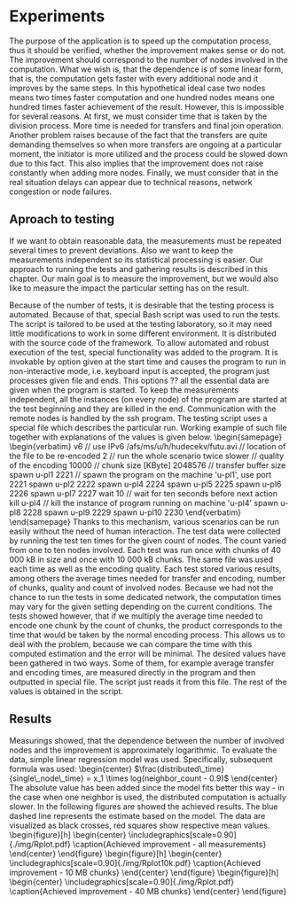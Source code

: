 # Experiments
The purpose of the application is to speed up the computation process, thus it should be verified, whether the improvement makes sense or do not. The improvement should correspond to the number of nodes involved in the computation. What we wish is, that the dependence is of some linear form, that is, the computation gets faster with every additional node and it improves by the same steps. In this hypothetical ideal case two nodes means two times faster computation and one hundred nodes means one hundred times faster achievement of the result. However, this is impossible for several reasons. At first, we must consider time that is taken by the division process. More time is needed for transfers and final join operation. Another problem raises because of the fact that the transfers are quite demanding themselves so when more transfers are ongoing at a particular moment, the initiator is more utilized and the process could be slowed down due to this fact. This also implies that the improvement does not raise constantly when adding more nodes. Finally, we must consider that in the real situation delays can appear due to technical reasons, network congestion or node failures.

## Aproach to testing
If we want to obtain reasonable data, the measurements must be repeated several times to prevent deviations. Also we want to keep the measurements independent so its statistical processing is easier. Our approach to running the tests and gathering results is described in this chapter. Our main goal is to measure the improvement, but we would also like to measure the impact the particular setting has on the result.

Because of the number of tests, it is desirable that the testing process is automated. Because of that, special Bash script was used to run the tests. The script is tailored to be used at the testing laboratory, so it may need little modifications to work in some different environment. It is distributed with the source code of the framework. To allow automated and robust execution of the test, special functionality was added to the program. It is invokable by option given at the start time and causes the program to run in non-interactive mode, i.e. keyboard input is accepted, the program just processes given file and ends. This options ?? all the essential data are given when the program is started. To keep the measurements independent, all the instances (on every node) of the program are started at the test beginning and they are killed in the end. Communication with the remote nodes is handled by the ssh program. The testing script uses a special file which describes the particular run. Working example of such file together with explanations of the values is given below.
\begin{samepage}
\begin{verbatim}
v6 // use IPv6
/afs/ms/u/h/hudecekv/futu.avi // location of the file to be re-encoded
2 // run the whole scenario twice
slower // quality of the encoding
10000 // chunk size [KByte]
2048576 // transfer buffer size
spawn u-pl1 2221 // spawn the program on the machine 'u-pl1', use port 2221
spawn u-pl2 2222
spawn u-pl4 2224
spawn u-pl5 2225
spawn u-pl6 2226
spawn u-pl7 2227
wait 10 // wait for ten seconds before next action
kill u-pl4 // kill the instance of program running on machine 'u-pl4'
spawn u-pl8 2228
spawn u-pl9 2229
spawn u-pl10 2230
\end{verbatim}
\end{samepage}
Thanks to this mechanism, various scenarios can be run easily without the need of human interaction. The test data were collected by running the test ten times for the given count of nodes. The count varied from one to ten nodes involved. Each test was run once with chunks of 40 000 kB in size and once with 10 000 kB chunks. The same file was used each time as well as the encoding quality. Each test stored various results, among others the average times needed for transfer and encoding, number of chunks, quality and count of involved nodes. Because we had not the chance to run the tests in some dedicated network, the computation times may vary for the given setting depending on the current conditions. The tests showed however, that if we multiply the average time needed to encode one chunk by the count of chunks, the product corresponds to the time that would be taken by the normal encoding process. This allows us to deal with the problem, because we can compare the time with this computed estimation and the error will be minimal.
The desired values have been gathered in two ways. Some of them, for example average transfer and encoding times, are measured directly in the program and then outputted in special file. The script just reads it from this file. The rest of the values is obtained in the script.
## Results
Measurings showed, that the dependence between the number of involved nodes and the improvement is approximately logarithmic. To evaluate the data, simple linear regression model was used. Specifically, subsequent formula was used:
\begin{center}
$\frac{distributed\_time}{single\_node\_time} = x_1 \times log(neighbor_count - 0.9)$
\end{center}
The absolute value has been added since the model fits better this way - in the case when one neighbor is used, the distributed computation is actually slower. In the following figures are showed the achieved results. The blue dashed line represents the estimate based on the model. The data are visualized as black crosses, red squares show respective mean values.
\begin{figure}[h]
\begin{center}
\includegraphics[scale=0.90]{./img/Rplot.pdf}
\caption{Achieved improvement - all measurements}
\end{center}
\end{figure}
\begin{figure}[h]
\begin{center}
\includegraphics[scale=0.90]{./img/Rplot10k.pdf}
\caption{Achieved improvement - 10 MB chunks}
\end{center}
\end{figure}
\begin{figure}[h]
\begin{center}
\includegraphics[scale=0.90]{./img/Rplot.pdf}
\caption{Achieved improvement - 40 MB chunks}
\end{center}
\end{figure}